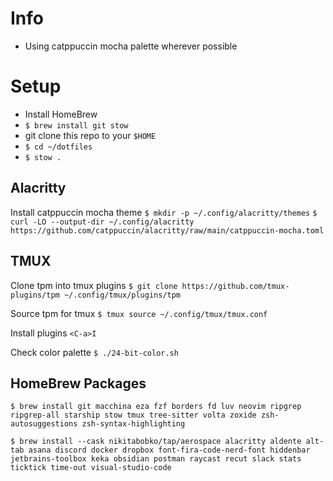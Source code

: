 # Info

- Using catppuccin mocha palette wherever possible

# Setup

- Install HomeBrew
- `$ brew install git stow`
- git clone this repo to your `$HOME`
- `$ cd ~/dotfiles`
- `$ stow .`

## Alacritty

Install catppuccin mocha theme
`$ mkdir -p ~/.config/alacritty/themes`
`$ curl -LO --output-dir ~/.config/alacritty https://github.com/catppuccin/alacritty/raw/main/catppuccin-mocha.toml`

## TMUX

Clone tpm into tmux plugins
`$ git clone https://github.com/tmux-plugins/tpm ~/.config/tmux/plugins/tpm`

Source tpm for tmux
`$ tmux source ~/.config/tmux/tmux.conf`

Install plugins
`<C-a>I`

Check color palette
`$ ./24-bit-color.sh`

## HomeBrew Packages

`$ brew install git macchina eza fzf borders fd luv neovim ripgrep ripgrep-all starship stow tmux tree-sitter volta zoxide zsh-autosuggestions zsh-syntax-highlighting`

`$ brew install --cask nikitabobko/tap/aerospace alacritty aldente alt-tab asana discord docker dropbox font-fira-code-nerd-font hiddenbar jetbrains-toolbox keka obsidian postman raycast recut slack stats ticktick time-out visual-studio-code`
